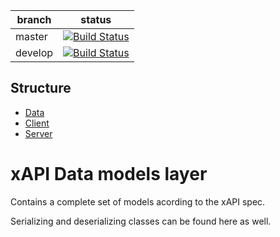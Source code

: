 ﻿| branch | status|
| - | - |
| master | [![Build Status](https://dev.azure.com/bitflipping/Doctrina/_apis/build/status/bitflipping-solutions.experienceapi-data?branchName=master)](https://dev.azure.com/bitflipping/Doctrina/_build/latest?definitionId=6&branchName=master) |
| develop | [![Build Status](https://dev.azure.com/bitflipping/Doctrina/_apis/build/status/bitflipping-solutions.experienceapi-data?branchName=develop)](https://dev.azure.com/bitflipping/Doctrina/_build/latest?definitionId=6&branchName=develop) |

## Structure
 * [Data](https://github.com/bitflipping-net/experience-api/tree/develop/src/Data)
 * [Client](https://github.com/bitflipping-net/experience-api/tree/develop/src/Client)
 * [Server](https://github.com/bitflipping-net/experience-api/tree/develop/src/Server)

# xAPI Data models layer

Contains a complete set of models acording to the xAPI spec.

Serializing and deserializing classes can be found here as well.

